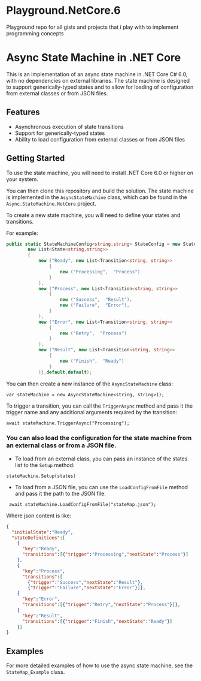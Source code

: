 # Playground.NetCore.6
Playground repo for all gists and projects that i play with to implement programming concepts

# Async State Machine in .NET Core
This is an implementation of an async state machine in .NET Core C# 6.0, with no dependencies on external libraries. The state machine is designed to support generically-typed states and to allow for loading of configuration from external classes or from JSON files.

## Features
* Asynchronous execution of state transitions
* Support for generically-typed states
* Ability to load configuration from external classes or from JSON files

## Getting Started
To use the state machine, you will need to install .NET Core 6.0 or higher on your system.

You can then clone this repository and build the solution. The state machine is implemented in the `AsyncStateMachine` class, which can be found in the `Async.StateMachine.NetCore` project.

To create a new state machine, you will need to define your states and transitions. 

For example:

```c#
public static StateMachineConfig<string,string> StateConfig = new StateMachineConfig<string,string>("Ready",
        new List<State<string,string>>
        {
            new ("Ready", new List<Transition<string, string>>
                {
                    new ("Processing",  "Process")
                }
            ),
            new ("Process", new List<Transition<string, string>>
                {
                    new ("Success",  "Result"),
                    new ("Failure",  "Error"),
                }
            ),
            new ("Error", new List<Transition<string, string>>
                {
                    new ("Retry",  "Process")
                }
            ),
            new ("Result", new List<Transition<string, string>>
                {
                    new ("Finish",  "Ready")
                }
            )},default,default);
```

You can then create a new instance of the `AsyncStateMachine` class: 

`var stateMachine = new AsyncStateMachine<string, string>();`


To trigger a transition, you can call the  `TriggerAsync` method and pass it the trigger name and any additional arguments required by the transition:

`await stateMachine.TriggerAsync("Processing");`

### You can also load the configuration for the state machine from an external class or from a JSON file. 

* To load from an external class, you can pass an instance of the states list to the `Setup` method:

`stateMachine.Setup(states)`
 
* To load from a JSON file, you can use the `LoadConfigFromFile` method and pass it the path to the JSON file:

` await stateMachine.LoadConfigFromFile("stateMap.json");`

Where json content is like:

```json
{
  "initialState":"Ready",
  "stateDefinitions":[
    {
      "key":"Ready",
      "transitions":[{"trigger":"Processing","nextState":"Process"}]
    },
    {
      "key":"Process",
      "transitions":[
        {"trigger":"Success","nextState":"Result"},
        {"trigger":"Failure","nextState":"Error"}]},
    {
      "key":"Error",
      "transitions":[{"trigger":"Retry","nextState":"Process"}]},
    {
      "key":"Result",
      "transitions":[{"trigger":"Finish","nextState":"Ready"}]
    }]
}
```

## Examples

For more detailed examples of how to use the async state machine, see the `StateMap_Example` class.
